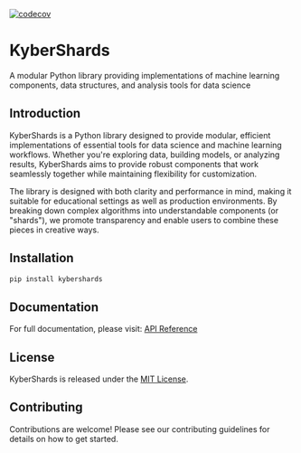 [![codecov](https://codecov.io/gh/SaricVr/kybershards/graph/badge.svg?token=9RB0U4AQ5E)](https://codecov.io/gh/SaricVr/kybershards)

# KyberShards

A modular Python library providing implementations of machine learning components, data structures, and analysis tools for data science

## Introduction

KyberShards is a Python library designed to provide modular, efficient implementations of essential tools for data science and machine learning workflows. Whether you're exploring data, building models, or analyzing results, KyberShards aims to provide robust components that work seamlessly together while maintaining flexibility for customization.

The library is designed with both clarity and performance in mind, making it suitable for educational settings as well as production environments. By breaking down complex algorithms into understandable components (or "shards"), we promote transparency and enable users to combine these pieces in creative ways.

## Installation

```bash
pip install kybershards
```

## Documentation
For full documentation, please visit: [API Reference](kybershards/documentation.md)

## License
KyberShards is released under the [MIT License](https://opensource.org/license/MIT).

## Contributing
Contributions are welcome! Please see our contributing guidelines for details on how to get started.